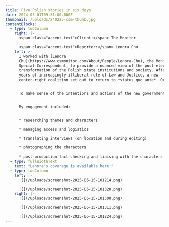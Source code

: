 ```yaml
---
title: Five Polish stories in six days
date: 2024-03-01T09:31:00.000Z
thumbnail: /uploads/240225-csm-thumb.jpg
contentBlocks:
  - type: twoColumn
    right: |-
      <span class="accent-text">Client:</span> The Monitor

      <span class="accent-text">Reporter:</span> Lenora Chu
    left: >-
      I worked with [Lenora
      Chu](https://www.csmonitor.com/About/People/Lenora-Chu), the Monitor's
      Special Correspondent, to provide a nuanced view of the post-election
      transformation of the Polish state institutions and society. After eight
      years of increasingly illiberal rule of Law and Justice, a new
      center-right coalition set out to return to *status quo ante*. Or was it?


      To make sense of the intentions and actions of the new government, we spend several busy days interviewing journalists, politicians, experts and ordinary Poles.


      My engagement included:


      * researching themes and characters

      * managing access and logistics

      * translating interviews (on location and during editing)

      * photographing the characters

      * post-production fact-checking and liaising with the characters
  - type: fullWidthText
    text: "Lenora's coverage is available here:"
  - type: twoColumn
    left: |-
      ![](/uploads/screenshot-2025-05-15-101214.png)

      ![](/uploads/screenshot-2025-05-15-101320.png)
    right: |-
      ![](/uploads/screenshot-2025-05-15-101300.png)

      ![](/uploads/screenshot-2025-05-15-101311.png)

      ![](/uploads/screenshot-2025-05-15-101224.png)
---
```

